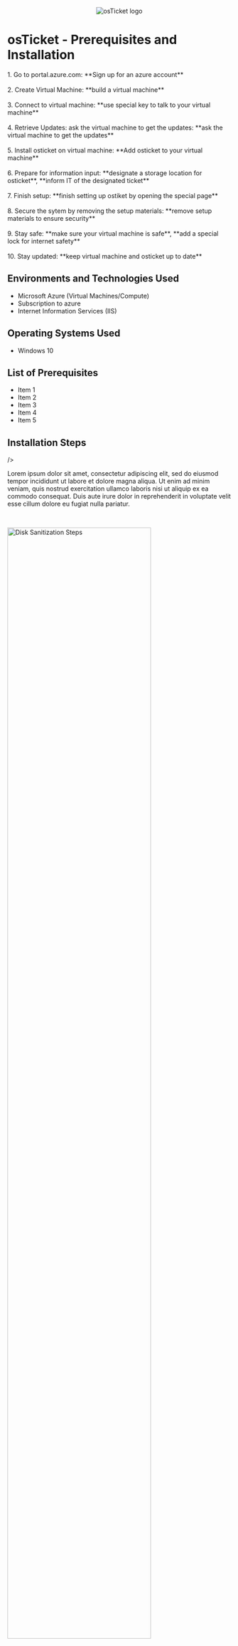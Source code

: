 <p align="center">
<img src="https://i.imgur.com/Clzj7Xs.png" alt="osTicket logo"/>
</p>

<h1>osTicket - Prerequisites and Installation</h1>
1. Go to portal.azure.com:     **Sign up for an azure account**<br />
<br />
2. Create Virtual Machine: **build a virtual machine**<br />
<br />
3. Connect to virtual machine: **use special key to talk to your virtual machine**<br />
<br />
4. Retrieve Updates: ask the virtual machine to get the updates: **ask the virtual machine to get the updates**<br />
<br />
5. Install osticket on virtual machine: **Add osticket to your virtual machine**<br />
<br />
6. Prepare for information input: **designate a storage location for osticket**, **inform IT of the designated ticket**<br />
<br />
7. Finish setup: **finish setting up ostiket by opening the special page**  <br />
<br />
8. Secure the sytem by removing the setup materials: **remove setup materials to ensure security**<br />
<br />
9. Stay safe: **make sure your virtual machine is safe**, **add a special lock for internet safety**<br />
<br />
10. Stay updated: **keep virtual machine and osticket up to date**<br />



<h2>Environments and Technologies Used</h2>

- Microsoft Azure (Virtual Machines/Compute)
- Subscription to azure
- Internet Information Services (IIS)

<h2>Operating Systems Used </h2>

- Windows 10</b> 

<h2>List of Prerequisites</h2>

- Item 1
- Item 2
- Item 3
- Item 4
- Item 5

<h2>Installation Steps</h2>

/>
</p>
<p>
Lorem ipsum dolor sit amet, consectetur adipiscing elit, sed do eiusmod tempor incididunt ut labore et dolore magna aliqua. Ut enim ad minim veniam, quis nostrud exercitation ullamco laboris nisi ut aliquip ex ea commodo consequat. Duis aute irure dolor in reprehenderit in voluptate velit esse cillum dolore eu fugiat nulla pariatur.
</p>
<br />

<p>
<img src="https://i.imgur.com/DJmEXEB.png" height="80%" width="80%" alt="Disk Sanitization Steps"/>
</p>
<p>
Lorem ipsum dolor sit amet, consectetur adipiscing elit, sed do eiusmod tempor incididunt ut labore et dolore magna aliqua. Ut enim ad minim veniam, quis nostrud exercitation ullamco laboris nisi ut aliquip ex ea commodo consequat. Duis aute irure dolor in reprehenderit in voluptate velit esse cillum dolore eu fugiat nulla pariatur.
</p>
<br />

<p>
<img src="https://i.imgur.com/DJmEXEB.png" height="80%" width="80%" alt="Disk Sanitization Steps"/>
</p>
<p>
Lorem ipsum dolor sit amet, consectetur adipiscing elit, sed do eiusmod tempor incididunt ut labore et dolore magna aliqua. Ut enim ad minim veniam, quis nostrud exercitation ullamco laboris nisi ut aliquip ex ea commodo consequat. Duis aute irure dolor in reprehenderit in voluptate velit esse cillum dolore eu fugiat nulla pariatur.
</p>
<br />
